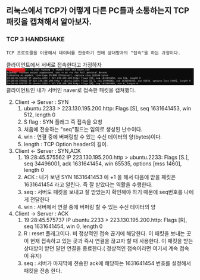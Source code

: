 ## 리눅스에서 TCP가 어떻게 다른 PC들과 소통하는지 TCP 패킷을 캡쳐해서 알아보자.


### TCP  3 HANDSHAKE
    TCP 프로토콜을 이용해서 데이터를 전송하기 전에 상대방과의 "접속"을 하는 과정이다.
클라이언트에서 서버로 접속한다고 가정하자        
![img.png](img.png)                                 
클라이언트인 내가 서버인 naver로 접속한 패킷을 캡쳐했다.                                          

2. Client -> Server : SYN
   1. ubuntu.2233 > 223.130.195.200.http: Flags [S], seq 1631641453, win 512, length 0
   2. S flag : SYN 플래그 즉 접속을 요청
   3. 처음에 전송하는 "seq"필드는 임의로 생성된 난수이다.
   4. win : 연결 중에 버퍼링할 수 있는 수신 데이터의 양(bytes)이다. 
   5. length : TCP Option header의 길이. 
3. Client <- Server : SYN,ACK
   1. 19:28:45.575562 IP 223.130.195.200.http > ubuntu.2233: Flags [S.], seq 34496001, ack 1631641454, win 65535, options [mss 1460], length 0
   2. ACK : 내가 보낸 SYN 1631641453 에 +1 을 해서 다음에 받을 패킷은 1631641454 라고 알린다. 즉 잘 받았다는 역활을 수행한다.
   3. seq : 서버도 패킷을 보내고 잘 받았는지 확인해야 하기 때문에 seq번호를 나에게 전달한다
   4. win : 서버에서 연결 중에 버퍼링 할 수 있는 수신 테이터의 양
4. Client -> Server : ACK  
   1. 19:28:45.575737 IP ubuntu.2233 > 223.130.195.200.http: Flags [R], seq 1631641454, win 0, length 0
   2. R : reset 플래그이다. 비 정상적인 접속 끊기에 해당한다. 이 패킷을 보내는 곳이 현재 접속하고 있는 곳과 즉시 연결을 끊고자 할 때 사용한다.
          이 패킷을 받는 상대방이 받던 말던 연결을 종료한다.( 정상적인 접속이라면 여기서 계속 접속이 유지)
   3. seq :  서버가 마지막에 전송한 ack에 해당하는  1631641454 번호를 설정해서 패킷을 전송 한다.



